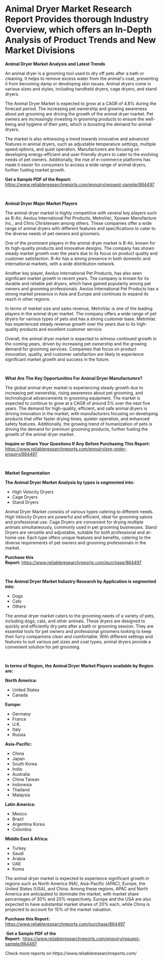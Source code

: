 <p><h1>Animal Dryer Market Research Report Provides thorough Industry Overview, which offers an In-Depth Analysis of Product Trends and New Market Divisions</h1></p><p><strong>Animal Dryer Market Analysis and Latest Trends</strong></p>
<p><p>An animal dryer is a grooming tool used to dry off pets after a bath or cleaning. It helps to remove excess water from the animal's coat, preventing it from becoming damp or developing skin issues. Animal dryers come in various sizes and styles, including handheld dryers, cage dryers, and stand dryers.</p><p>The Animal Dryer Market is expected to grow at a CAGR of 4.8% during the forecast period. The increasing pet ownership and growing awareness about pet grooming are driving the growth of the animal dryer market. Pet owners are increasingly investing in grooming products to ensure the well-being and hygiene of their pets, which is boosting the demand for animal dryers.</p><p>The market is also witnessing a trend towards innovative and advanced features in animal dryers, such as adjustable temperature settings, multiple speed options, and quiet operation. Manufacturers are focusing on developing energy-efficient and user-friendly dryers to cater to the evolving needs of pet owners. Additionally, the rise of e-commerce platforms has made it easier for consumers to access a wide range of animal dryers, further fueling market growth.</p></p>
<p><strong>Get a Sample PDF of the Report:&nbsp;</strong> <a href="https://www.reliableresearchreports.com/enquiry/request-sample/864497">https://www.reliableresearchreports.com/enquiry/request-sample/864497</a></p>
<p>&nbsp;</p>
<p><strong>Animal Dryer Major Market Players</strong></p>
<p><p>The animal dryer market is highly competitive with several key players such as B-Air, Aeolus International Pet Products, MetroVac, Xpower Manufacture Inc., and Chris Christensen among others. These companies offer a wide range of animal dryers with different features and specifications to cater to the diverse needs of pet owners and groomers.</p><p>One of the prominent players in the animal dryer market is B-Air, known for its high-quality products and innovative designs. The company has shown steady market growth over the years due to its focus on product quality and customer satisfaction. B-Air has a strong presence in both domestic and international markets, with a wide distribution network.</p><p>Another key player, Aeolus International Pet Products, has also seen significant market growth in recent years. The company is known for its durable and reliable pet dryers, which have gained popularity among pet owners and grooming professionals. Aeolus International Pet Products has a strong market presence in Asia and Europe and continues to expand its reach in other regions.</p><p>In terms of market size and sales revenue, MetroVac is one of the leading players in the animal dryer market. The company offers a wide range of pet dryers for various types of pets and has a strong customer base. MetroVac has experienced steady revenue growth over the years due to its high-quality products and excellent customer service.</p><p>Overall, the animal dryer market is expected to witness continued growth in the coming years, driven by increasing pet ownership and the growing demand for grooming services. Companies that focus on product innovation, quality, and customer satisfaction are likely to experience significant market growth and success in the future.</p></p>
<p>&nbsp;</p>
<p><strong>What Are The Key Opportunities For Animal Dryer Manufacturers?</strong></p>
<p><p>The global animal dryer market is experiencing steady growth due to increasing pet ownership, rising awareness about pet grooming, and technological advancements in grooming equipment. The market is expected to continue to grow at a CAGR of around 5% over the next five years. The demand for high-quality, efficient, and safe animal dryers is driving innovation in the market, with manufacturers focusing on developing products that offer faster drying times, quieter operation, and enhanced safety features. Additionally, the growing trend of humanization of pets is driving the demand for premium grooming products, further fueling the growth of the animal dryer market.</p></p>
<p><strong>Inquire or Share Your Questions If Any Before Purchasing This Report:</strong> <a href="https://www.reliableresearchreports.com/enquiry/pre-order-enquiry/864497">https://www.reliableresearchreports.com/enquiry/pre-order-enquiry/864497</a></p>
<p>&nbsp;</p>
<p><strong>Market Segmentation</strong></p>
<p><strong>The Animal Dryer Market Analysis by types is segmented into:</strong></p>
<p><ul><li>High Velocity Dryers</li><li>Cage Dryers</li><li>Stand Dryers</li></ul></p>
<p><p>Animal Dryer Market consists of various types catering to different needs. High Velocity Dryers are powerful and efficient, ideal for grooming salons and professional use. Cage Dryers are convenient for drying multiple animals simultaneously, commonly used in pet grooming businesses. Stand Dryers are versatile and adjustable, suitable for both professional and at-home use. Each type offers unique features and benefits, catering to the diverse requirements of pet owners and grooming professionals in the market.</p></p>
<p><strong>Purchase this Report:&nbsp;</strong><a href="https://www.reliableresearchreports.com/purchase/864497">https://www.reliableresearchreports.com/purchase/864497</a></p>
<p>&nbsp;</p>
<p><strong>The Animal Dryer Market Industry Research by Application is segmented into:</strong></p>
<p><ul><li>Dogs</li><li>Cats</li><li>Others</li></ul></p>
<p><p>The animal dryer market caters to the grooming needs of a variety of pets, including dogs, cats, and other animals. These dryers are designed to quickly and efficiently dry pets after a bath or grooming session. They are essential tools for pet owners and professional groomers looking to keep their furry companions clean and comfortable. With different settings and features to suit various pet sizes and coat types, animal dryers provide a convenient solution for pet grooming.</p></p>
<p>&nbsp;</p>
<p><strong>In terms of Region, the Animal Dryer Market Players available by Region are:</strong></p>
<p>
    <p> <strong> North America: </strong>
        <ul>
            <li>United States</li>
            <li>Canada</li>
        </ul>
        </p> 
    <p> <strong> Europe: </strong>
        <ul>
            <li>Germany</li>
            <li>France</li>
            <li>U.K.</li>
            <li>Italy</li>
            <li>Russia</li>
        </ul>
        </p> 
    <p> <strong> Asia-Pacific: </strong>
        <ul>
            <li>China</li>
            <li>Japan</li>
            <li>South Korea</li>
            <li>India</li>
            <li>Australia</li>
            <li>China Taiwan</li>
            <li>Indonesia</li>
            <li>Thailand</li>
            <li>Malaysia</li>
        </ul>
        </p> 
    <p> <strong> Latin America: </strong>
        <ul>
            <li>Mexico</li>
            <li>Brazil</li>
            <li>Argentina Korea</li>
            <li>Colombia</li>
        </ul>
        </p> 
    <p> <strong> Middle East & Africa: </strong>
        <ul>
            <li>Turkey</li>
            <li>Saudi</li>
            <li>Arabia</li>
            <li>UAE</li>
            <li>Korea</li>
        </ul>
    </p>
    </p>
<p><p>The animal dryer market is expected to experience significant growth in regions such as North America (NA), Asia-Pacific (APAC), Europe, the United States (USA), and China. Among these regions, APAC and North America are anticipated to dominate the market, with market share percentages of 30% and 25% respectively. Europe and the USA are also expected to have substantial market shares of 20% each, while China is projected to account for 15% of the market valuation.</p></p>
<p><strong>Purchase this Report: </strong><a href="https://www.reliableresearchreports.com/purchase/864497">https://www.reliableresearchreports.com/purchase/864497</a></p>
<p>&nbsp;<strong>Get a Sample PDF of the Report:&nbsp;&nbsp;</strong><a href="https://www.reliableresearchreports.com/enquiry/request-sample/864497">https://www.reliableresearchreports.com/enquiry/request-sample/864497</a></p>
<p><strong></strong></p>
<p>Check more reports on https://www.reliableresearchreports.com/</p>